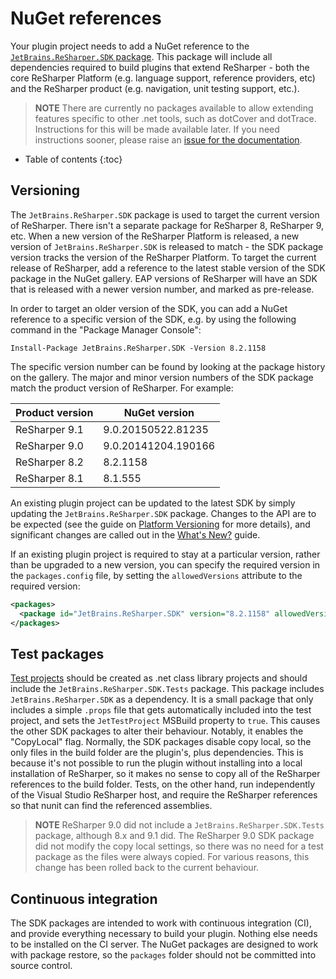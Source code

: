 ---
---

# NuGet references

Your plugin project needs to add a NuGet reference to the [`JetBrains.ReSharper.SDK` package](http://www.nuget.org/packages/JetBrains.ReSharper.SDK/). This package will include all dependencies required to build plugins that extend ReSharper - both the core ReSharper Platform (e.g. language support, reference providers, etc) and the ReSharper product (e.g. navigation, unit testing support, etc.).

> **NOTE** There are currently no packages available to allow extending features specific to other .net tools, such as dotCover and dotTrace. Instructions for this will be made available later. If you need instructions sooner, please raise an [issue for the documentation](https://github.com/JetBrains/resharper-devguide/issues).

* Table of contents
{:toc}

## Versioning

The `JetBrains.ReSharper.SDK` package is used to target the current version of ReSharper. There isn't a separate package for ReSharper 8, ReSharper 9, etc. When a new version of the ReSharper Platform is released, a new version of `JetBrains.ReSharper.SDK` is released to match - the SDK package version tracks the version of the ReSharper Platform. To target the current release of ReSharper, add a reference to the latest stable version of the SDK package in the NuGet gallery. EAP versions of ReSharper will have an SDK that is released with a newer version number, and marked as pre-release.

In order to target an older version of the SDK, you can add a NuGet reference to a specific version of the SDK, e.g. by using the following command in the "Package Manager Console":

```
Install-Package JetBrains.ReSharper.SDK -Version 8.2.1158
```

The specific version number can be found by looking at the package history on the gallery. The major and minor version numbers of the SDK package match the product version of ReSharper. For example:

| Product&nbsp;version | NuGet version       |
|----------------------|---------------------|
| ReSharper 9.1        | 9.0.20150522.81235  |
| ReSharper 9.0        | 9.0.20141204.190166 |
| ReSharper 8.2        | 8.2.1158            |
| ReSharper 8.1        | 8.1.555             |

An existing plugin project can be updated to the latest SDK by simply updating the `JetBrains.ReSharper.SDK` package. Changes to the API are to be expected (see the guide on [Platform Versioning](/Extensions/PlatformVersioning.md) for more details), and significant changes are called out in the [What's New?](/Extensions/WhatsNew.md) guide.

If an existing plugin project is required to stay at a particular version, rather than be upgraded to a new version, you can specify the required version in the `packages.config` file, by setting the `allowedVersions` attribute to the required version:

```xml
<packages>
  <package id="JetBrains.ReSharper.SDK" version="8.2.1158" allowedVersions="[8.2.1158]" />
</packages>
```

## Test packages

[Test projects](/Extensions/Plugins/Testing.md) should be created as .net class library projects and should include the `JetBrains.ReSharper.SDK.Tests` package. This package includes `JetBrains.ReSharper.SDK` as a dependency. It is a small package that only includes a simple `.props` file that gets automatically included into the test project, and sets the `JetTestProject` MSBuild property to `true`. This causes the other SDK packages to alter their behaviour. Notably, it enables the "CopyLocal" flag. Normally, the SDK packages disable copy local, so the only files in the build folder are the plugin's, plus dependencies. This is because it's not possible to run the plugin without installing into a local installation of ReSharper, so it makes no sense to copy all of the ReSharper references to the build folder. Tests, on the other hand, run independently of the Visual Studio ReSharper host, and require the ReSharper references so that nunit can find the referenced assemblies.

> **NOTE** ReSharper 9.0 did not include a `JetBrains.ReSharper.SDK.Tests` package, although 8.x and 9.1 did. The ReSharper 9.0 SDK package did not modify the copy local settings, so there was no need for a test package as the files were always copied. For various reasons, this change has been rolled back to the current behaviour.

## Continuous integration

The SDK packages are intended to work with continuous integration (CI), and provide everything necessary to build your plugin. Nothing else needs to be installed on the CI server. The NuGet packages are designed to work with package restore, so the `packages` folder should not be committed into source control.

